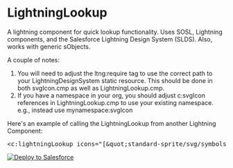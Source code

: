 # LightningLookup
A lightning component for quick lookup functionality.  Uses SOSL, Lightning components, and the Salesforce Lightning Design System (SLDS).  Also, works with generic sObjects.

<p>A couple of notes:
<ol>
<li>
You will need to adjust the ltng:require tag to use the correct path to your LightningDesignSystem static resource.  This should be done in both svgIcon.cmp as well as LightningLookup.cmp.
</li>
<li>
If you have a namespace in your org, you should adjust c:svgIcon references in LightningLookup.cmp to use your existing namespace.  e.g., instead use mynamespace:svgIcon
</li>
</ol>
<p>Here's an example of calling the LightningLookup from another Lightning Component:

<pre>&lt;c:lightningLookup icons="[&amp;quot;standard-sprite/svg/symbols.svg#product&amp;quot;]" sobjectsToSearch="[&amp;quot;Product2&amp;quot;]" recordLimit="5" title="Products" /&gt;</pre>
</p>
<p>
<a href="https://githubsfdeploy.herokuapp.com?owner=dancinllama&amp;repo=LightningLookup">
  <img alt="Deploy to Salesforce" src="https://raw.githubusercontent.com/afawcett/githubsfdeploy/master/src/main/webapp/resources/img/deploy.png" style="max-width:100%;">
</a>
</p>
